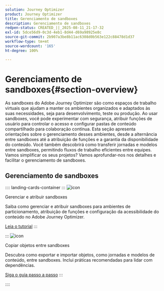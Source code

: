 ```yaml
---
solution: Journey Optimizer
product: Journey Optimizer
title: Gerenciamento de sandboxes
description: Gerenciamento de sandboxes
redpen-status: CREATED_||_2025-08-11_21-17-32
exl-id: 5dce56d9-0c3d-4eb1-8d44-d69a98925e8c
source-git-commit: 2b907a3be8b11ac6308d0b563e122c88478d1d37
workflow-type: tm+mt
source-wordcount: '165'
ht-degree: 100%

---
```


# Gerenciamento de sandboxes{#section-overview}

As sandboxes do Adobe Journey Optimizer são como espaços de trabalho virtuais que ajudam a manter os ambientes organizados e adaptados às suas necessidades, seja para desenvolvimento, teste ou produção. Ao usar sandboxes, você pode experimentar com segurança, atribuir funções de usuário para controlar o acesso e configurar pastas de conteúdo compartilhado para colaboração contínua. Esta seção apresenta orientações sobre o gerenciamento desses ambientes, desde a alternância entre sandboxes até a atribuição de funções e a garantia da disponibilidade do conteúdo. Você também descobrirá como transferir jornadas e modelos entre sandboxes, permitindo fluxos de trabalho eficientes entre equipes. Vamos simplificar os seus projetos? Vamos aprofundar-nos nos detalhes e facilitar o gerenciamento de sandboxes.

## Gerenciamento de sandboxes

:::: landing-cards-container
:::
![icon](https://cdn.experienceleague.adobe.com/icons/circle-play.svg)

Gerenciar e atribuir sandboxes

Saiba como gerenciar e atribuir sandboxes para ambientes de particionamento, atribuição de funções e configuração da acessibilidade do conteúdo no Adobe Journey Optimizer.

[Leia o tutorial](../using/administration/sandboxes.md)
:::

:::
![icon](https://cdn.experienceleague.adobe.com/icons/list-check.svg)

Copiar objetos entre sandboxes

Descubra como exportar e importar objetos, como jornadas e modelos de conteúdo, entre sandboxes. Inclui práticas recomendadas para lidar com dependências.

[Siga o guia passo a passo](../using/configuration/copy-objects-to-sandbox.md)
:::

::::

